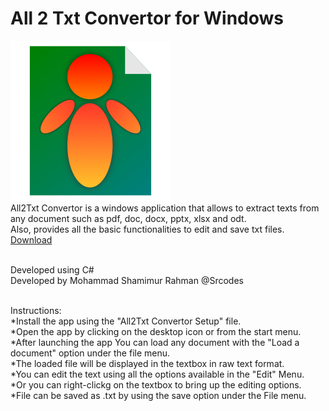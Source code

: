 # All 2 Txt Convertor for Windows
![alt text](https://github.com/shamimurrahman19/All2Txt_Convertor/blob/master/All%202%20Txt%20Convertor%20Logo.png)<br>
All2Txt Convertor is a windows application that allows to extract texts from any document such as pdf, doc, docx, pptx, xlsx and odt.<br>
Also, provides all the basic functionalities to edit and save txt files.<br>
[Download](https://github.com/shamimurrahman19/All2Txt_Convertor/blob/master/All%202%20Txt%20Convertor%20Setup.exe)
<br><br>

Developed using C#<br>
Developed by Mohammad Shamimur Rahman @Srcodes<br><br>

Instructions:<br>
*Install the app using the "All2Txt Convertor Setup" file.<br>
*Open the app by clicking on the desktop icon or from the start menu.<br>
*After launching the app You can load any document with the "Load a document" option under the file menu.<br>
*The loaded file will be displayed in the textbox in raw text format.<br>
*You can edit the text using all the options available in the "Edit" Menu.<br>
*Or you can right-clickg on the textbox to bring up the editing options.<br>
*File can be saved as .txt by using the save option under the File menu.<br>
